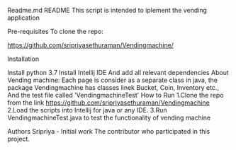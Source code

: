 Readme.md README This script is intended to iplement the vending application

Pre-requisites To clone the repo:

https://github.com/sripriyasethuraman/Vendingmachine/

Installation

Install python 3.7
Install Intellij IDE
And add all relevant dependencies 
About Vending machine:  Each page is consider as a separate class in java, the package Vendingmachine has classes linek Bucket, Coin, Inventory etc.,
And the test file called 'VendingmachineTest'
How to Run
1.Clone the repo from the link https://github.com/sripriyasethuraman/Vendingmachine
2.Load the scripts into Intellij for java or any IDE. 
3.Run VendingmachineTest.java to test the functionality of vending machine 

Authors Sripriya - Initial work The contributor who participated in this project.
